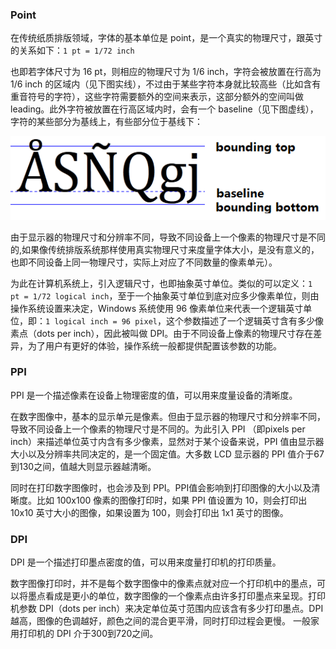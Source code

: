 ### Point

在传统纸质排版领域，字体的基本单位是 point，是一个真实的物理尺寸，跟英寸的关系如下：`1 pt = 1/72 inch`


也即若字体尺寸为 16 pt，则相应的物理尺寸为 1/6 inch，字符会被放置在行高为 1/6 inch 的区域内（见下图实线），不过由于某些字符本身就比较高些（比如含有重音符号的字符），这些字符需要额外的空间来表示，这部分额外的空间叫做 leading。此外字符被放置在行高区域内时，会有一个 baseline（见下图虚线），字符的某些部分为基线上，有些部分位于基线下：

![](point_baseline.png)

由于显示器的物理尺寸和分辨率不同，导致不同设备上一个像素的物理尺寸是不同的,如果像传统排版系统那样使用真实物理尺寸来度量字体大小，是没有意义的，也即不同设备上同一物理尺寸，实际上对应了不同数量的像素单元）。

为此在计算机系统上，引入逻辑尺寸，也即抽象英寸单位。类似的可以定义：`1 pt = 1/72 logical inch`，至于一个抽象英寸单位到底对应多少像素单位，则由操作系统设置来决定，Windows 系统使用 96 像素单位来代表一个逻辑英寸单位，即：`1 logical inch = 96 pixel`，这个参数描述了一个逻辑英寸含有多少像素点（dots per inch），因此被叫做 DPI。由于不同设备上像素的物理尺寸存在差异，为了用户有更好的体验，操作系统一般都提供配置该参数的功能。

### PPI

PPI 是一个描述像素在设备上物理密度的值，可以用来度量设备的清晰度。

在数字图像中，基本的显示单元是像素。但由于显示器的物理尺寸和分辨率不同，导致不同设备上一个像素的物理尺寸是不同的。为此引入 PPI （即pixels per inch）来描述单位英寸内含有多少像素，显然对于某个设备来说，PPI 值由显示器大小以及分辨率共同决定的，是一个固定值。大多数 LCD 显示器的 PPI 值介于67到130之间，值越大则显示器越清晰。

同时在打印数字图像时，也会涉及到 PPI。PPI值会影响到打印图像的大小以及清晰度。比如 100x100 像素的图像打印时，如果 PPI 值设置为 10，则会打印出 10x10 英寸大小的图像，如果设置为 100，则会打印出 1x1 英寸的图像。

### DPI

DPI 是一个描述打印墨点密度的值，可以用来度量打印机的打印质量。

数字图像打印时，并不是每个数字图像中的像素点就对应一个打印机中的墨点，可以将墨点看成是更小的单位，数字图像的一个像素点由许多打印墨点来呈现。打印机参数 DPI（dots per inch）来决定单位英寸范围内应该含有多少打印墨点。DPI 越高，图像的色调越好，颜色之间的混合更平滑，同时打印过程会更慢。 一般家用打印机的 DPI 介于300到720之间。

